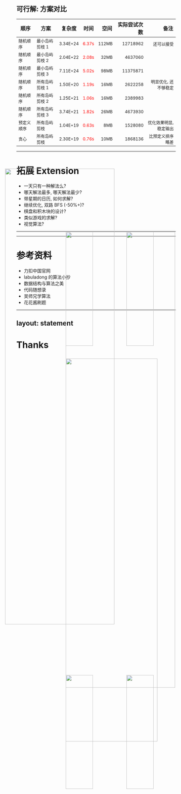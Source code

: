 ## 可行解: 方案对比

| 顺序      |  方案         | 复杂度      | 时间   | 空间  | 实际尝试次数 | 备注                                         |
| -----------|------------- | ----------- | ------: | -----: | ------------: | --------------------------------------------: |
| 随机顺序 |最小岛屿剪枝 1 | 3.34E+24 | 6.37s   | 112MB | 12718962     | 还可以接受                                   |
| 随机顺序 |最小岛屿剪枝 2 | 2.04E+22 | 2.08s | 32MB  | 4637060      |                                              |
| 随机顺序 |最小岛屿剪枝 3 | 7.11E+24 | 5.02s  | 98MB  | 11375871     |                                              |
| 随机顺序 |所有岛屿剪枝 1 | 1.50E+20 | 1.19s  | 16MB  | 2622258      | 明显优化, 还不够稳定                         |
| 随机顺序 |所有岛屿剪枝 2 | 1.25E+21 | 1.06s  | 16MB  | 2389983      |                                              |
| 随机顺序 |所有岛屿剪枝 3 | 3.74E+21 | 1.82s  | 26MB  | 4673930      |                                              |
| 预定义顺序 |所有岛屿剪枝 | 1.04E+19 | 0.63s  | 8MB   | 1528080      | 优化效果明显,稳定输出                        |
| 贪心| 所有岛屿剪枝       | 2.30E+19 | 0.76s  | 10MB  | 1868136      | 比预定义排序略差 |


<style>
    table tr td:nth-child(4) {
        color: red;
    }

    table tr td {
        font-size: small;
    }

</style>

---

# 拓展 Extension

<v-clicks>

- 一天只有一种解法么?
- 哪天解法最多, 哪天解法最少?
- 带星期的日历, 如何求解?
- 继续优化, 双路 BFS (-50%+)?
- 棋盘和积木块的设计?
- 类似游戏的求解?
- 视觉算法?

</v-clicks>

<div v-click-hide="4"><img v-click="3" src="https://picgo-1253542015.cos.ap-guangzhou.myqcloud.com/uPic/calendar_with_weeks.png" style="height:60%;position:absolute;top:20%;left:40%" /></div>

<div v-click-hide="5"><img v-click="4" src="https://picgo-1253542015.cos.ap-guangzhou.myqcloud.com/uPic/double-end-BFS.png" style="width:55%;position:absolute;top:30%;left:40%" /></div>

<div v-click-hide="7">
    <img v-click="6" src="https://picgo-1253542015.cos.ap-guangzhou.myqcloud.com/uPic/sudoku.png" style="height:30%;position:absolute;top:20%;left:40%" />
    <img v-click="6" src="https://picgo-1253542015.cos.ap-guangzhou.myqcloud.com/uPic/queens.jpeg" style="height:30%;position:absolute;top:20%;left:60%" />
    <img v-click="6" src="https://picgo-1253542015.cos.ap-guangzhou.myqcloud.com/uPic/huarongdao.jpg" style="height:30%;position:absolute;top:55%;left:40%" />
    <img v-click="6" src="https://picgo-1253542015.cos.ap-guangzhou.myqcloud.com/uPic/number-puzzle.webp" style="height:30%;position:absolute;top:55%;left:60%" />
</div>

<div v-click-hide="8"><img v-click="7" src="https://picgo-1253542015.cos.ap-guangzhou.myqcloud.com/uPic/perfect_match.png" style="height:60%;position:absolute;top:20%;left:40%" /></div>

<div v-click-hide="9"><img v-click="8" src="https://picgo-1253542015.cos.ap-guangzhou.myqcloud.com/uPic/impossible_1.png" style="height:60%;position:absolute;top:20%;left:40%" /></div>

<img v-click="9" src="https://picgo-1253542015.cos.ap-guangzhou.myqcloud.com/uPic/impossible_2.png" style="height:60%;position:absolute;top:20%;left:40%" />

---

<img src="https://picgo-1253542015.cos.ap-guangzhou.myqcloud.com/uPic/data_structure_relation.png" style="width:60%;position:absolute;top:15%;left:20%" />

---

# 参考资料

- 力扣中国官网
- labuladong 的算法小抄
- 数据结构与算法之美
- 代码随想录
- 吴师兄学算法
- 花花酱刷题

---
layout: statement
---

# Thanks